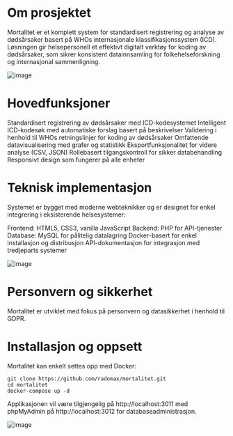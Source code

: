 # Om prosjektet 
Mortalitet er et komplett system for standardisert registrering og analyse av dødsårsaker basert på WHOs internasjonale klassifikasjonssystem (ICD). Løsningen gir helsepersonell et effektivt digitalt verktøy for koding av dødsårsaker, som sikrer konsistent datainnsamling for folkehelseforskning og internasjonal sammenligning.

![image](https://github.com/user-attachments/assets/fe807be4-440f-4a67-ae3c-d61b124df3f8)


# Hovedfunksjoner

Standardisert registrering av dødsårsaker med ICD-kodesystemet
Intelligent ICD-kodesøk med automatiske forslag basert på beskrivelser
Validering i henhold til WHOs retningslinjer for koding av dødsårsaker
Omfattende datavisualisering med grafer og statistikk
Eksportfunksjonalitet for videre analyse (CSV, JSON)
Rollebasert tilgangskontroll for sikker databehandling
Responsivt design som fungerer på alle enheter

# Teknisk implementasjon
Systemet er bygget med moderne webteknikker og er designet for enkel integrering i eksisterende helsesystemer:

Frontend: HTML5, CSS3, vanilla JavaScript
Backend: PHP for API-tjenester
Database: MySQL for pålitelig datalagring
Docker-basert for enkel installasjon og distribusjon
API-dokumentasjon for integrasjon med tredjeparts systemer

![image](https://github.com/user-attachments/assets/eb6206e5-b7d5-4e48-940e-27a6cadc7c73)


# Personvern og sikkerhet
Mortalitet er utviklet med fokus på personvern og datasikkerhet i henhold til GDPR. 

# Installasjon og oppsett
Mortalitet kan enkelt settes opp med Docker:
```
git clone https://github.com/radomax/mortalitet.git
cd mortalitet
docker-compose up -d
```
Applikasjonen vil være tilgjengelig på http://localhost:3011 med phpMyAdmin på http://localhost:3012 for databaseadministrasjon.

![image](https://github.com/user-attachments/assets/5fca3e9c-6e2d-4045-b9d3-f6ad16107c76)

